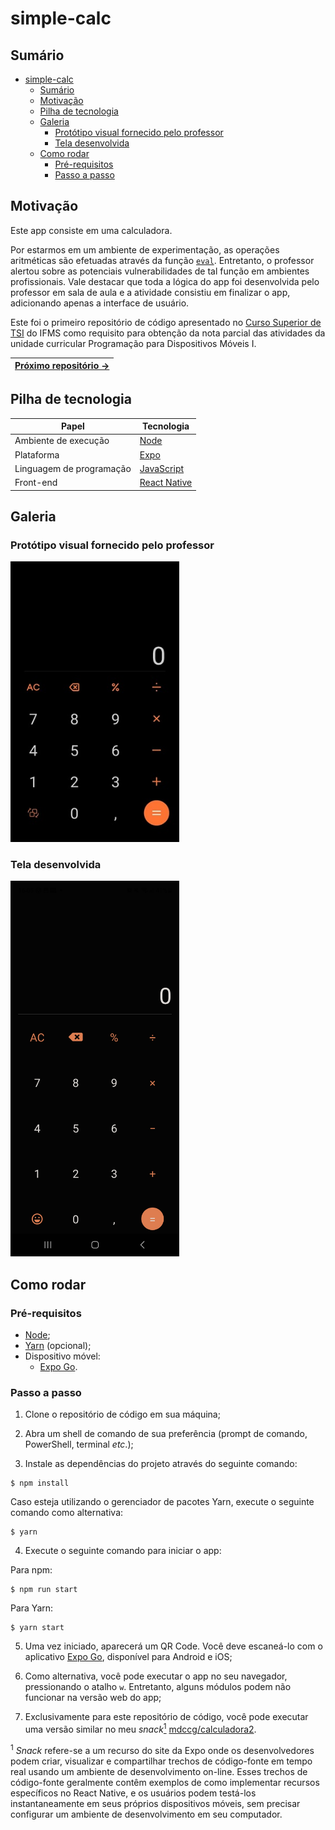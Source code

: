 # simple-calc

## Sumário

- [simple-calc](#simple-calc)
  - [Sumário](#sumário)
  - [Motivação](#motivação)
  - [Pilha de tecnologia](#pilha-de-tecnologia)
  - [Galeria](#galeria)
    - [Protótipo visual fornecido pelo professor](#protótipo-visual-fornecido-pelo-professor)
    - [Tela desenvolvida](#tela-desenvolvida)
  - [Como rodar](#como-rodar)
    - [Pré-requisitos](#pré-requisitos)
    - [Passo a passo](#passo-a-passo)

## Motivação

Este app consiste em uma calculadora.

Por estarmos em um ambiente de experimentação, as operações aritméticas são efetuadas através da função [`eval`](https://developer.mozilla.org/pt-BR/docs/Web/JavaScript/Reference/Global_Objects/eval). Entretanto, o professor alertou sobre as potenciais vulnerabilidades de tal função em ambientes profissionais. Vale destacar que toda a lógica do app foi desenvolvida pelo professor em sala de aula e a atividade consistiu em finalizar o app, adicionando apenas a interface de usuário.

Este foi o primeiro repositório de código apresentado no [Curso Superior de TSI](https://www.ifms.edu.br/campi/campus-aquidauana/cursos/graduacao/sistemas-para-internet/sistemas-para-internet) do IFMS como requisito para obtenção da nota parcial das atividades da unidade curricular Programação para Dispositivos Móveis I.

| [Próximo repositório &rarr;](https://github.com/mdccg/minesweeper-mobile) |
|-|

## Pilha de tecnologia

| Papel | Tecnologia |
|-|-|
| Ambiente de execução | [Node](https://nodejs.org/en/) |
| Plataforma | [Expo](https://expo.dev/) | 
| Linguagem de programação | [JavaScript](https://developer.mozilla.org/pt-BR/docs/Web/JavaScript) |
| Front-end | [React Native](https://reactnative.dev/) |

## Galeria

### Protótipo visual fornecido pelo professor

<img src="./docs/mockup.jpeg" alt="Protótipo visual" width="270px" />

### Tela desenvolvida

<img src="./docs/calculadora.jpg" alt="App clonado" width="270px" />

## Como rodar

### Pré-requisitos

- [Node](https://nodejs.org/en/download/);
- [Yarn](https://yarnpkg.com/) (opcional);
- Dispositivo móvel:
  - [Expo Go](https://expo.dev/client).

### Passo a passo

1. Clone o repositório de código em sua máquina;
   
2. Abra um shell de comando de sua preferência (prompt de comando, PowerShell, terminal _etc_.);
   
3. Instale as dependências do projeto através do seguinte comando:

```console
$ npm install
```

Caso esteja utilizando o gerenciador de pacotes Yarn, execute o seguinte comando como alternativa:

```console
$ yarn
```

4. Execute o seguinte comando para iniciar o app:

Para npm:

```console
$ npm run start
```

Para Yarn:

```console
$ yarn start
```

5. Uma vez iniciado, aparecerá um QR Code. Você deve escaneá-lo com o aplicativo [Expo Go](https://expo.dev/client), disponível para Android e iOS;

6. Como alternativa, você pode executar o app no seu navegador, pressionando o atalho `w`. Entretanto, alguns módulos podem não funcionar na versão web do app;

7. Exclusivamente para este repositório de código, você pode executar uma versão similar no meu _snack_[<sup>1</sup>](#nota-de-rodape-1) [mdccg/calculadora2](https://snack.expo.dev/@mdccg/calculadora2).

<sup id="nota-de-rodape-1">1</sup> _Snack_ refere-se a um recurso do site da Expo onde os desenvolvedores podem criar, visualizar e compartilhar trechos de código-fonte em tempo real usando um ambiente de desenvolvimento on-line. Esses trechos de código-fonte geralmente contêm exemplos de como implementar recursos específicos no React Native, e os usuários podem testá-los instantaneamente em seus próprios dispositivos móveis, sem precisar configurar um ambiente de desenvolvimento em seu computador.
